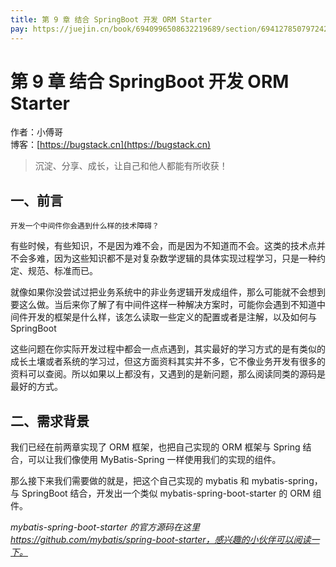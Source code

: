 ```yaml
---
title: 第 9 章 结合 SpringBoot 开发 ORM Starter
pay: https://juejin.cn/book/6940996508632219689/section/6941278507972427776
---
```


# 第 9 章 结合 SpringBoot 开发 ORM Starter

作者：小傅哥
<br/>博客：[https://bugstack.cn](https://bugstack.cn)

>沉淀、分享、成长，让自己和他人都能有所收获！

## 一、前言

`开发一个中间件你会遇到什么样的技术障碍？`

有些时候，有些知识，不是因为难不会，而是因为不知道而不会。这类的技术点并不会多难，因为这些知识都不是对复杂数学逻辑的具体实现过程学习，只是一种约定、规范、标准而已。

就像如果你没尝试过把业务系统中的非业务逻辑开发成组件，那么可能就不会想到要这么做。当后来你了解了有中间件这样一种解决方案时，可能你会遇到不知道中间件开发的框架是什么样，该怎么读取一些定义的配置或者是注解，以及如何与 SpringBoot 

这些问题在你实际开发过程中都会一点点遇到，其实最好的学习方式的是有类似的成长土壤或者系统的学习过，但这方面资料其实并不多，它不像业务开发有很多的资料可以查阅。所以如果以上都没有，又遇到的是新问题，那么阅读同类的源码是最好的方式。

## 二、需求背景

我们已经在前两章实现了 ORM 框架，也把自己实现的 ORM 框架与 Spring 结合，可以让我们像使用 MyBatis-Spring 一样使用我们的实现的组件。

那么接下来我们需要做的就是，把这个自己实现的 mybatis 和 mybatis-spring，与 SpringBoot 结合，开发出一个类似 mybatis-spring-boot-starter 的 ORM 组件。

*mybatis-spring-boot-starter 的官方源码在这里 https://github.com/mybatis/spring-boot-starter，感兴趣的小伙伴可以阅读一下。* 